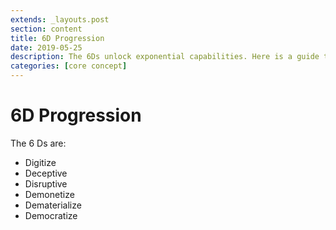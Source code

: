 ```yaml
---
extends: _layouts.post
section: content
title: 6D Progression
date: 2019-05-25
description: The 6Ds unlock exponential capabilities. Here is a guide to help move through them.
categories: [core concept]
---
```


# 6D Progression

The 6 Ds are:

- Digitize
- Deceptive
- Disruptive
- Demonetize
- Dematerialize
- Democratize